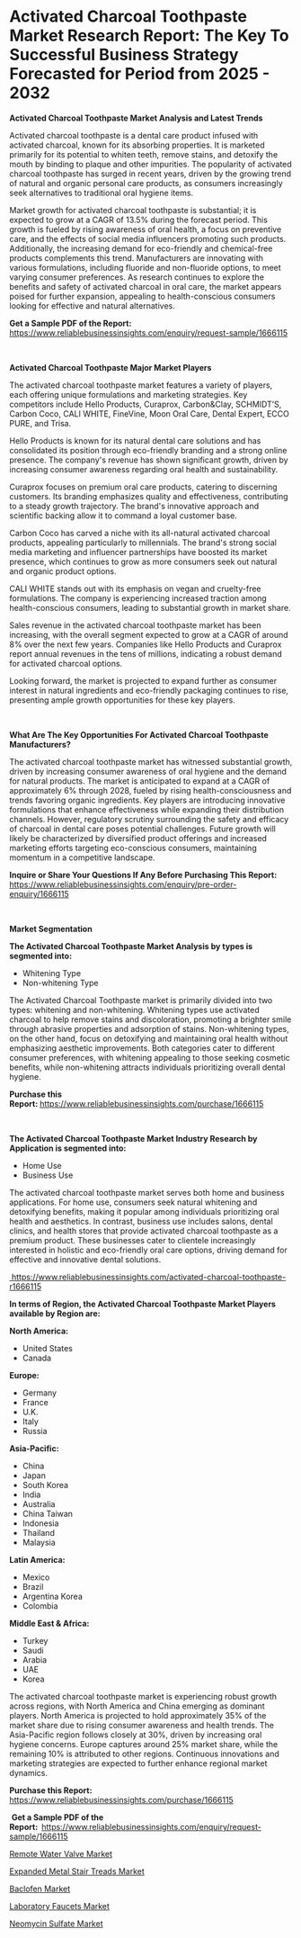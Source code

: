 <p><h1>Activated Charcoal Toothpaste Market Research Report: The Key To Successful Business Strategy Forecasted for Period from 2025 - 2032</h1></p><p><strong>Activated Charcoal Toothpaste Market Analysis and Latest Trends</strong></p>
<p><p>Activated charcoal toothpaste is a dental care product infused with activated charcoal, known for its absorbing properties. It is marketed primarily for its potential to whiten teeth, remove stains, and detoxify the mouth by binding to plaque and other impurities. The popularity of activated charcoal toothpaste has surged in recent years, driven by the growing trend of natural and organic personal care products, as consumers increasingly seek alternatives to traditional oral hygiene items.</p><p>Market growth for activated charcoal toothpaste is substantial; it is expected to grow at a CAGR of 13.5% during the forecast period. This growth is fueled by rising awareness of oral health, a focus on preventive care, and the effects of social media influencers promoting such products. Additionally, the increasing demand for eco-friendly and chemical-free products complements this trend. Manufacturers are innovating with various formulations, including fluoride and non-fluoride options, to meet varying consumer preferences. As research continues to explore the benefits and safety of activated charcoal in oral care, the market appears poised for further expansion, appealing to health-conscious consumers looking for effective and natural alternatives.</p></p>
<p><strong>Get a Sample PDF of the Report:&nbsp;</strong> <a href="https://www.reliablebusinessinsights.com/enquiry/request-sample/1666115?utm_campaign=1106&utm_medium=2&utm_source=Github&utm_content=ia&utm_term=06032025&utm_id=activated-charcoal-toothpaste">https://www.reliablebusinessinsights.com/enquiry/request-sample/1666115</a></p>
<p>&nbsp;</p>
<p><strong>Activated Charcoal Toothpaste Major Market Players</strong></p>
<p><p>The activated charcoal toothpaste market features a variety of players, each offering unique formulations and marketing strategies. Key competitors include Hello Products, Curaprox, Carbon&Clay, SCHMIDT’S, Carbon Coco, CALI WHITE, FineVine, Moon Oral Care, Dental Expert, ECCO PURE, and Trisa.</p><p>Hello Products is known for its natural dental care solutions and has consolidated its position through eco-friendly branding and a strong online presence. The company's revenue has shown significant growth, driven by increasing consumer awareness regarding oral health and sustainability. </p><p>Curaprox focuses on premium oral care products, catering to discerning customers. Its branding emphasizes quality and effectiveness, contributing to a steady growth trajectory. The brand's innovative approach and scientific backing allow it to command a loyal customer base.</p><p>Carbon Coco has carved a niche with its all-natural activated charcoal products, appealing particularly to millennials. The brand's strong social media marketing and influencer partnerships have boosted its market presence, which continues to grow as more consumers seek out natural and organic product options.</p><p>CALI WHITE stands out with its emphasis on vegan and cruelty-free formulations. The company is experiencing increased traction among health-conscious consumers, leading to substantial growth in market share.</p><p>Sales revenue in the activated charcoal toothpaste market has been increasing, with the overall segment expected to grow at a CAGR of around 8% over the next few years. Companies like Hello Products and Curaprox report annual revenues in the tens of millions, indicating a robust demand for activated charcoal options.</p><p>Looking forward, the market is projected to expand further as consumer interest in natural ingredients and eco-friendly packaging continues to rise, presenting ample growth opportunities for these key players.</p></p>
<p>&nbsp;</p>
<p><strong>What Are The Key Opportunities For Activated Charcoal Toothpaste Manufacturers?</strong></p>
<p><p>The activated charcoal toothpaste market has witnessed substantial growth, driven by increasing consumer awareness of oral hygiene and the demand for natural products. The market is anticipated to expand at a CAGR of approximately 6% through 2028, fueled by rising health-consciousness and trends favoring organic ingredients. Key players are introducing innovative formulations that enhance effectiveness while expanding their distribution channels. However, regulatory scrutiny surrounding the safety and efficacy of charcoal in dental care poses potential challenges. Future growth will likely be characterized by diversified product offerings and increased marketing efforts targeting eco-conscious consumers, maintaining momentum in a competitive landscape.</p></p>
<p><strong>Inquire or Share Your Questions If Any Before Purchasing This Report:</strong> <a href="https://www.reliablebusinessinsights.com/enquiry/pre-order-enquiry/1666115?utm_campaign=1106&utm_medium=2&utm_source=Github&utm_content=ia&utm_term=06032025&utm_id=activated-charcoal-toothpaste">https://www.reliablebusinessinsights.com/enquiry/pre-order-enquiry/1666115</a></p>
<p>&nbsp;</p>
<p><strong>Market Segmentation</strong></p>
<p><strong>The Activated Charcoal Toothpaste Market Analysis by types is segmented into:</strong></p>
<p><ul><li>Whitening Type</li><li>Non-whitening Type</li></ul></p>
<p><p>The Activated Charcoal Toothpaste market is primarily divided into two types: whitening and non-whitening. Whitening types use activated charcoal to help remove stains and discoloration, promoting a brighter smile through abrasive properties and adsorption of stains. Non-whitening types, on the other hand, focus on detoxifying and maintaining oral health without emphasizing aesthetic improvements. Both categories cater to different consumer preferences, with whitening appealing to those seeking cosmetic benefits, while non-whitening attracts individuals prioritizing overall dental hygiene.</p></p>
<p><strong>Purchase this Report:&nbsp;</strong><a href="https://www.reliablebusinessinsights.com/purchase/1666115?utm_campaign=1106&utm_medium=2&utm_source=Github&utm_content=ia&utm_term=06032025&utm_id=activated-charcoal-toothpaste">https://www.reliablebusinessinsights.com/purchase/1666115</a></p>
<p>&nbsp;</p>
<p><strong>The Activated Charcoal Toothpaste Market Industry Research by Application is segmented into:</strong></p>
<p><ul><li>Home Use</li><li>Business Use</li></ul></p>
<p><p>The activated charcoal toothpaste market serves both home and business applications. For home use, consumers seek natural whitening and detoxifying benefits, making it popular among individuals prioritizing oral health and aesthetics. In contrast, business use includes salons, dental clinics, and health stores that provide activated charcoal toothpaste as a premium product. These businesses cater to clientele increasingly interested in holistic and eco-friendly oral care options, driving demand for effective and innovative dental solutions.</p></p>
<p><a href="https://www.reliablebusinessinsights.com/activated-charcoal-toothpaste-r1666115?utm_campaign=1106&utm_medium=2&utm_source=Github&utm_content=ia&utm_term=06032025&utm_id=activated-charcoal-toothpaste">&nbsp;https://www.reliablebusinessinsights.com/activated-charcoal-toothpaste-r1666115</a></p>
<p><strong>In terms of Region, the Activated Charcoal Toothpaste Market Players available by Region are:</strong></p>
<p>
    <p> <strong> North America: </strong>
        <ul>
            <li>United States</li>
            <li>Canada</li>
        </ul>
        </p> 
    <p> <strong> Europe: </strong>
        <ul>
            <li>Germany</li>
            <li>France</li>
            <li>U.K.</li>
            <li>Italy</li>
            <li>Russia</li>
        </ul>
        </p> 
    <p> <strong> Asia-Pacific: </strong>
        <ul>
            <li>China</li>
            <li>Japan</li>
            <li>South Korea</li>
            <li>India</li>
            <li>Australia</li>
            <li>China Taiwan</li>
            <li>Indonesia</li>
            <li>Thailand</li>
            <li>Malaysia</li>
        </ul>
        </p> 
    <p> <strong> Latin America: </strong>
        <ul>
            <li>Mexico</li>
            <li>Brazil</li>
            <li>Argentina Korea</li>
            <li>Colombia</li>
        </ul>
        </p> 
    <p> <strong> Middle East & Africa: </strong>
        <ul>
            <li>Turkey</li>
            <li>Saudi</li>
            <li>Arabia</li>
            <li>UAE</li>
            <li>Korea</li>
        </ul>
    </p>
    </p>
<p><p>The activated charcoal toothpaste market is experiencing robust growth across regions, with North America and China emerging as dominant players. North America is projected to hold approximately 35% of the market share due to rising consumer awareness and health trends. The Asia-Pacific region follows closely at 30%, driven by increasing oral hygiene concerns. Europe captures around 25% market share, while the remaining 10% is attributed to other regions. Continuous innovations and marketing strategies are expected to further enhance regional market dynamics.</p></p>
<p><strong>Purchase this Report: </strong><a href="https://www.reliablebusinessinsights.com/purchase/1666115?utm_campaign=1106&utm_medium=2&utm_source=Github&utm_content=ia&utm_term=06032025&utm_id=activated-charcoal-toothpaste">https://www.reliablebusinessinsights.com/purchase/1666115</a></p>
<p>&nbsp;<strong>Get a Sample PDF of the Report:&nbsp;&nbsp;</strong><a href="https://www.reliablebusinessinsights.com/enquiry/request-sample/1666115?utm_campaign=1106&utm_medium=2&utm_source=Github&utm_content=ia&utm_term=06032025&utm_id=activated-charcoal-toothpaste">https://www.reliablebusinessinsights.com/enquiry/request-sample/1666115</a></p>
<p><strong></strong></p>
<p><p><a href="https://github.com/godekkutero4/Market-Research-Report-List-1/blob/main/remote-water-valve-market.md?utm_campaign=1106&utm_medium=2&utm_source=Github&utm_content=ia&utm_term=06032025&utm_id=activated-charcoal-toothpaste">Remote Water Valve Market</a></p><p><a href="https://github.com/dringmurza6r/Market-Research-Report-List-1/blob/main/expanded-metal-stair-treads-market.md?utm_campaign=1106&utm_medium=2&utm_source=Github&utm_content=ia&utm_term=06032025&utm_id=activated-charcoal-toothpaste">Expanded Metal Stair Treads Market</a></p><p><a href="https://github.com/rumaskdallys2/Market-Research-Report-List-1/blob/main/baclofen-market.md?utm_campaign=1106&utm_medium=2&utm_source=Github&utm_content=ia&utm_term=06032025&utm_id=activated-charcoal-toothpaste">Baclofen Market</a></p><p><a href="https://github.com/abdhsheila7/Market-Research-Report-List-1/blob/main/laboratory-faucets-market.md?utm_campaign=1106&utm_medium=2&utm_source=Github&utm_content=ia&utm_term=06032025&utm_id=activated-charcoal-toothpaste">Laboratory Faucets Market</a></p><p><a href="https://github.com/rjaibiagha/Market-Research-Report-List-1/blob/main/neomycin-sulfate-market.md?utm_campaign=1106&utm_medium=2&utm_source=Github&utm_content=ia&utm_term=06032025&utm_id=activated-charcoal-toothpaste">Neomycin Sulfate Market</a></p></p>